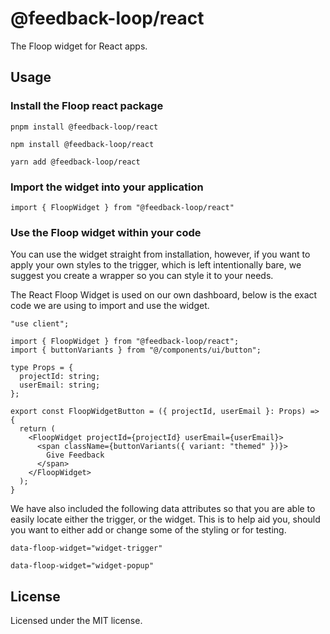 # @feedback-loop/react

The Floop widget for React apps.

## Usage

### Install the Floop react package

`pnpm install @feedback-loop/react`

`npm install @feedback-loop/react`

`yarn add @feedback-loop/react`

### Import the widget into your application

`import { FloopWidget } from "@feedback-loop/react"`

### Use the Floop widget within your code

You can use the widget straight from installation, however, if you want to apply
your own styles to the trigger, which is left intentionally bare, we suggest you
create a wrapper so you can style it to your needs.

The React Floop Widget is used on our own dashboard, below is the exact code we
are using to import and use the widget.

```tsx
"use client";

import { FloopWidget } from "@feedback-loop/react";
import { buttonVariants } from "@/components/ui/button";

type Props = {
  projectId: string;
  userEmail: string;
};

export const FloopWidgetButton = ({ projectId, userEmail }: Props) => {
  return (
    <FloopWidget projectId={projectId} userEmail={userEmail}>
      <span className={buttonVariants({ variant: "themed" })}>
        Give Feedback
      </span>
    </FloopWidget>
  );
}
```

We have also included the following data attributes so that you are able to
easily locate either the trigger, or the widget. This is to help aid you, should
you want to either add or change some of the styling or for testing.

```
data-floop-widget="widget-trigger" 
```

```
data-floop-widget="widget-popup"
```

## License

Licensed under the MIT license.

